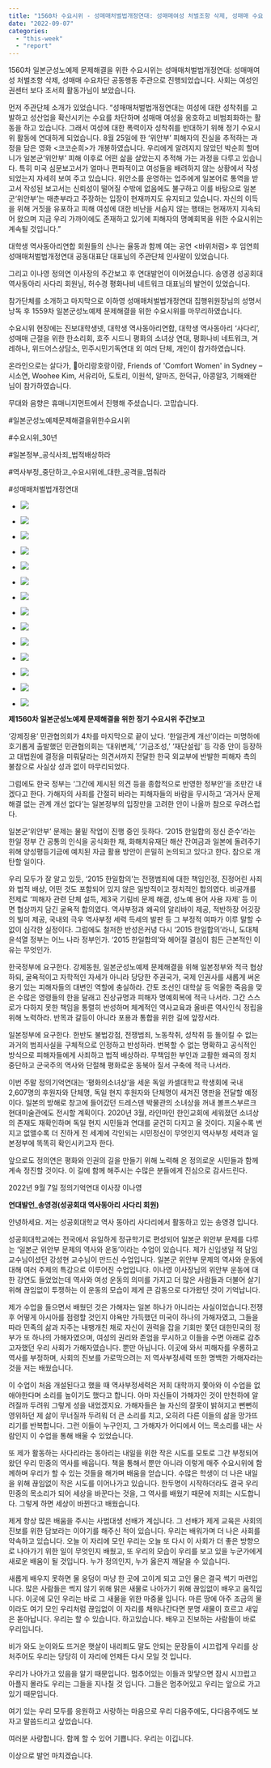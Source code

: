 ```yaml
---
title: "1560차 수요시위 - 성매매처벌법개정연대: 성매매여성 처벌조항 삭제, 성매매 수요차단 공동행동"
date: "2022-09-07"
categories: 
  - "this-week"
  - "report"
---
```


1560차 일본군성노예제 문제해결을 위한 수요시위는 성매매처벌법개정연대: 성매매여성 처벌조항 삭제, 성매매 수요차단 공동행동 주관으로 진행되었습니다. 사회는 여성인권센터 보다 조서희 활동가님이 보았습니다.

먼저 주관단체 소개가 있었습니다. “성매매처벌법개정연대는 여성에 대한 성착취를 고발하고 성산업을 확산시키는 수요를 차단하며 성매매 여성을 옹호하고 비범죄화하는 활동을 하고 있습니다. 그래서 여성에 대한 폭력이자 성착취를 반대하기 위해 정기 수요시위 활동에 연대하게 되었습니다. 8월 25일에 한 ‘위안부’ 피해자의 진실을 추적하는 과정을 담은 영화 <코코순희>가 개봉하였습니다. 우리에게 알려지지 않았던 박순희 할머니가 일본군‘위안부’ 피해 이후로 어떤 삶을 살았는지 추적해 가는 과정을 다루고 있습니다. 특히 미국 심문보고서가 얼마나 편파적이고 여성들을 배려하지 않는 상황에서 작성되었는지 자세히 보여 주고 있습니다. 위안소를 운영하는 업주에게 일본어로 통역을 받고서 작성된 보고서는 신뢰성이 떨어질 수밖에 없음에도 불구하고 이를 바탕으로 일본군‘위안부’는 매춘부라고 주장하는 입장이 현재까지도 유지되고 있습니다. 자신의 이득을 위해 거짓을 유포하고 피해 여성에 대한 비난을 서슴지 않는 행태는 현재까지 지속되어 왔으며 지금 우리 가까이에도 존재하고 있기에 피해자의 명예회복을 위한 수요시위는 계속될 것입니다.”

대학생 역사동아리연합 회원들의 신나는 율동과 함께 여는 공연 <바위처럼> 후 임연희 성매매처벌법개정연대 공동대표단 대표님의 주관단체 인사말이 있었습니다.

그리고 이나영 정의연 이사장의 주간보고 후 연대발언이 이어졌습니다. 송영경 성공회대 역사동아리 사다리 회원님, 허수경 평화나비 네트워크 대표님의 발언이 있었습니다.

참가단체를 소개하고 마지막으로 이하영 성매매처벌법개정연대 집행위원장님의 성명서 낭독 후 1559차 일본군성노예제 문제해결을 위한 수요시위를 마무리하였습니다.

수요시위 현장에는 진보대학생넷, 대학생 역사동아리연합, 대학생 역사동아리 ‘사다리’, 성매매 근절을 위한 한소리회, 호주 시드니 평화의 소녀상 연대, 평화나비 네트워크, 겨레하나, 위드어스상담소, 민주시민기독연대 외 여러 단체, 개인이 참가하였습니다.

온라인으로는 살다가, 🎀아리랑호랑이랑, Friends of 'Comfort Women' in Sydney – 시소연, Woohee Kim, 서유리아, 도토리, 이원석, 알마즈, 한덕규, 아콩알3, 기해왜란 님이 참가하였습니다.

무대와 음향은 휴매니지먼트에서 진행해 주셨습니다. 고맙습니다.

#일본군성노예제문제해결을위한수요시위

#수요시위\_30년

#일본정부\_공식사죄\_법적배상하라

#역사부정\_중단하고\_수요시위에\_대한\_공격을\_멈춰라

#성매매처벌법개정연대

- ![](https://womenandwar.net/kr/wp-content/uploads/2022/09/크기변환1IMG_2389.jpg)
    
- ![](https://womenandwar.net/kr/wp-content/uploads/2022/09/크기변환1IMG_2393.jpg)
    
- ![](https://womenandwar.net/kr/wp-content/uploads/2022/09/크기변환1IMG_2414.jpg)
    
- ![](https://womenandwar.net/kr/wp-content/uploads/2022/09/크기변환1IMG_2428.jpg)
    
- ![](https://womenandwar.net/kr/wp-content/uploads/2022/09/크기변환1IMG_2430.jpg)
    
- ![](https://womenandwar.net/kr/wp-content/uploads/2022/09/크기변환1IMG_2455.jpg)
    
- ![](https://womenandwar.net/kr/wp-content/uploads/2022/09/크기변환1IMG_2459.jpg)
    
- ![](https://womenandwar.net/kr/wp-content/uploads/2022/09/크기변환1IMG_2461.jpg)
    
- ![](https://womenandwar.net/kr/wp-content/uploads/2022/09/크기변환1IMG_2485.jpg)
    
- ![](https://womenandwar.net/kr/wp-content/uploads/2022/09/크기변환1IMG_2518.jpg)
    
- ![](https://womenandwar.net/kr/wp-content/uploads/2022/09/크기변환1IMG_2519.jpg)
    
- ![](https://womenandwar.net/kr/wp-content/uploads/2022/09/크기변환1IMG_2539.jpg)
    
- ![](https://womenandwar.net/kr/wp-content/uploads/2022/09/크기변환1IMG_2543.jpg)
    
- ![](https://womenandwar.net/kr/wp-content/uploads/2022/09/크기변환1IMG_2545.jpg)
    

**제****1560****차 일본군성노예제 문제해결을 위한 정기 수요시위 주간보고**

‘강제징용’ 민관협의회가 4차를 마지막으로 끝이 났다. ‘한일관계 개선’이라는 미명하에 호기롭게 출발했던 민관협의회는 ‘대위변제,’ ‘기금조성,’ ‘재단설립’ 등 각종 안이 등장하고 대법원에 결정을 미뤄달라는 의견서까지 전달한 한국 외교부에 반발한 피해자 측의 불참으로 사실상 성과 없이 마무리되었다.

그럼에도 한국 정부는 ‘그간에 제시된 의견 등을 종합적으로 반영한 정부안’을 조만간 내겠다고 한다. 가해자의 사죄를 간절히 바라는 피해자들의 바람을 무시하고 ‘과거사 문제 해결 없는 관계 개선 없다’는 일본정부의 입장만을 고려한 안이 나올까 참으로 우려스럽다.

일본군‘위안부’ 문제는 물밑 작업이 진행 중인 듯하다. ‘2015 한일합의 정신 준수’라는 한일 정부 간 공통의 인식을 공식화한 채, 화해치유재단 해산 잔여금과 일본에 돌려주기 위해 양성평등기금에 예치된 자금 활용 방안이 은밀히 논의되고 있다고 한다. 참으로 개탄할 일이다.

우리 모두가 잘 알고 있듯, ‘2015 한일합의’는 전쟁범죄에 대한 책임인정, 진정어린 사죄와 법적 배상, 어떤 것도 포함되어 있지 않은 일방적이고 정치적인 합의였다. 비공개를 전제로 ‘피해자 관련 단체 설득, 제3국 기림비 문제 해결, 성노예 용어 사용 자제’ 등 이면 협상까지 담긴 굴욕적 합의였다. 역사부정과 왜곡의 알리바이 제공, 적반하장 어깃장의 빌미 제공, 국내외 극우 역사부정 세력 득세의 발판 등 그 부정적 여파가 이루 말할 수 없이 심각한 실정이다. 그럼에도 철저한 반성은커녕 다시 ‘2015 한일합의’라니, 도대체 윤석열 정부는 어느 나라 정부인가. ‘2015 한일합의’와 헤어질 결심이 힘든 근본적인 이유는 무엇인가.

한국정부에 요구한다. 강제동원, 일본군성노예제 문제해결을 위해 일본정부와 적극 협상하되, 굴욕적이고 자학적인 자세가 아니라 당당한 주권국가, 국제 인권사를 새롭게 써온 용기 있는 피해자들의 대변인 역할에 충실하라. 간토 조선인 대학살 등 억울한 죽음을 맞은 수많은 영령들의 한을 달래고 진상규명과 피해자 명예회복에 적극 나서라. 그간 스스로가 다하지 못한 책임을 통렬히 반성하며 체계적인 역사교육과 올바른 역사인식 정립을 위해 노력하라. 반목과 갈등이 아니라 포용과 통합을 위한 길에 앞장서라.

일본정부에 요구한다. 한반도 불법강점, 전쟁범죄, 노동착취, 성착취 등 돌이킬 수 없는 과거의 범죄사실을 구체적으로 인정하고 반성하라. 번복할 수 없는 명확하고 공식적인 방식으로 피해자들에게 사죄하고 법적 배상하라. 무책임한 부인과 교활한 왜곡의 정치 중단하고 군국주의 역사와 단절해 평화로운 동북아 질서 구축에 적극 나서라.

이번 주말 정의기억연대는 ‘평화의소녀상’을 세운 독일 카셀대학교 학생회에 국내 2,607명의 후원자와 단체명, 독일 현지 후원자와 단체명이 새겨진 명판을 전달할 예정이다. 일본의 방해로 창고에 들어갔던 드레스덴 박물관의 소녀상을 꺼내 볼프스부르크 현대미술관에도 전시할 계획이다. 2020년 3월, 라인마인 한인교회에 세워졌던 소녀상의 존재도 재확인하며 독일 현지 시민들과 연대를 굳건히 다지고 올 것이다. 지울수록 번지고 없앨수록 더 진하게 전 세계에 각인되는 시민정신이 무엇인지 역사부정 세력과 일본정부에 똑똑히 확인시키고자 한다.

앞으로도 정의연은 평화와 인권의 길을 만들기 위해 노력해 온 정의로운 시민들과 함께 계속 정진할 것이다. 이 길에 함께 해주시는 수많은 분들에게 진심으로 감사드린다.

2022년 9월 7일 정의기억연대 이사장 이나영

**연대발언\_송영경(성공회대 역사동아리 사다리 회원)**

안녕하세요. 저는 성공회대학교 역사 동아리 사다리에서 활동하고 있는 송영경 입니다.

성공회대학교에는 전국에서 유일하게 정규학기로 편성되어 일본군 위안부 문제를 다루는 ‘일본군 위안부 문제의 역사와 운동’이라는 수업이 있습니다. 제가 신입생일 적 담임교수님이셨던 강성현 교수님이 만드신 수업입니다. 일본군 위안부 문제의 역사와 운동에 대해 여러 주제의 특강으로 이루어진 수업입니다. 이나영 이사장님의 위안부 운동에 대한 강연도 들었었는데 역사와 여성 운동의 의미를 가지고 더 많은 사람들과 더불어 살기위해 끊임없이 투쟁하는 이 운동의 모습이 제게 큰 감동으로 다가왔던 것이 기억납니다.

제가 수업을 들으면서 배웠던 것은 가해자는 일본 하나가 아니라는 사실이었습니다.전쟁 후 어떻게 아시아를 점령할 것인지 야욕만 가득했던 미국이 하나의 가해자였고, 그들을 따라 민족의 삶과 자주는 내팽개친 채로 자신이 권력을 잡을 기회만 쫓던 대한민국의 정부가 또 하나의 가해자였으며, 여성의 권리와 존엄을 무시하고 이들을 수면 아래로 감추고자했던 우리 사회가 가해자였습니다. 뿐만 아닙니다. 이곳에 와서 피해자를 우롱하고 역사를 부정하며, 사회의 진보를 가로막으려는 저 역사부정세력 또한 명백한 가해자라는 것을 저는 배웠습니다.

이 수업이 처음 개설된다고 했을 때 역사부정세력은 저희 대학까지 쫓아와 이 수업을 없애야한다며 소리를 높이기도 했다고 합니다. 아마 자신들이 가해자인 것이 만천하에 알려질까 두려워 그렇게 성을 내었겠지요. 가해자들은 늘 자신의 잘못이 밝혀지고 뻔뻔히 영위하던 제 삶이 무너질까 두려워 더 큰 소리를 치고, 오히려 다른 이들의 삶을 망가뜨리기를 반복합니다. 그런 이들이 누구인지, 그 가해자가 어디에서 어느 목소리를 내는 사람인지 이 수업을 통해 배울 수 있었습니다.

또 제가 활동하는 사다리라는 동아리는 내일을 위한 작은 시도를 모토로 그간 부정되어왔던 우리 민중의 역사를 배웁니다. 책을 통해서 뿐만 아니라 이렇게 매주 수요시위에 함께하며 우리가 할 수 있는 것들을 해가며 배움을 얻습니다. 수많은 학생이 더 나은 내일을 위해 끊임없이 작은 시도를 이어나가고 있습니다. 한두명이 시작하더라도 결국 우리 민중의 목소리가 되어 세상을 바꾼다는 것을, 그 역사를 배웠기 때문에 저희는 시도합니다. 그렇게 하면 세상이 바뀐다고 배웠습니다.

제게 항상 많은 배움을 주시는 사범대생 선배가 계십니다. 그 선배가 제게 교육은 사회의 진보를 위한 담보라는 이야기를 해주신 적이 있습니다. 우리는 배워가며 더 나은 사회를 약속하고 있습니다. 오늘 이 자리에 모인 우리는 오늘 또 다시 이 사회가 더 좋은 방향으로 나아가기 위한 일이 무엇인지 배웠고, 또 우리의 모습이 우리를 보고 있을 누군가에게 새로운 배움이 될 것입니다. 누가 정의인지, 누가 옳은지 깨달을 수 있습니다.

새롭게 배우지 못하면 물 웅덩이 마냥 한 곳에 고이게 되고 고인 물은 결국 썩기 마련입니다. 많은 사람들은 썩지 않기 위해 맑은 새물로 나아가기 위해 끊임없이 배우고 움직입니다. 이곳에 모인 우리는 바로 그 새물을 위한 마중물 입니다. 마른 땅에 아주 조금의 물이라도 여기 모인 우리처럼 끊임없이 이 자리를 채워나간다면 분명 새물이 흐르고 새잎은 돋아납니다. 우리는 할 수 있습니다. 하고있습니다. 배우고 진보하는 사람들이 바로 우리입니다.

비가 와도 눈이와도 뜨거운 햇살이 내리쬐도 말도 안되는 문장들이 시끄럽게 우리를 상처주어도 우리는 당당히 이 자리에 언제든 다시 모일 것 입니다.

우리가 나아가고 있음을 알기 때문입니다. 멈추어있는 이들과 맞닿으면 잠시 시끄럽고 아플지 몰라도 우리는 그들을 지나칠 것 입니다. 그들은 멈추어있고 우리는 앞으로 가고있기 때문입니다.

여기 있는 우리 모두를 응원하고 사랑하는 마음으로 우리 다음주에도, 다다음주에도 보자고 말씀드리고 싶었습니다.

여러분 사랑합니다. 함께 할 수 있어 기쁩니다. 우리는 이깁니다.

이상으로 발언 마치겠습니다.
